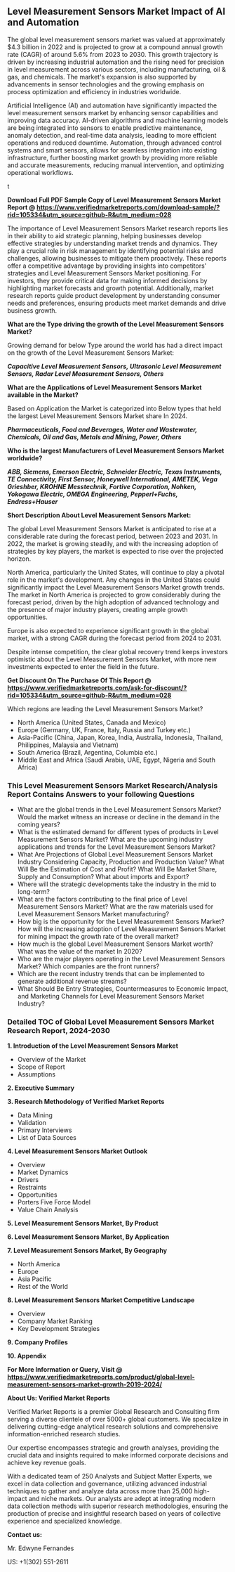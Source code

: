 <h2>Level Measurement Sensors Market Impact of AI and Automation</h2><p>The global level measurement sensors market was valued at approximately $4.3 billion in 2022 and is projected to grow at a compound annual growth rate (CAGR) of around 5.6% from 2023 to 2030. This growth trajectory is driven by increasing industrial automation and the rising need for precision in level measurement across various sectors, including manufacturing, oil & gas, and chemicals. The market's expansion is also supported by advancements in sensor technologies and the growing emphasis on process optimization and efficiency in industries worldwide.</p><p>Artificial Intelligence (AI) and automation have significantly impacted the level measurement sensors market by enhancing sensor capabilities and improving data accuracy. AI-driven algorithms and machine learning models are being integrated into sensors to enable predictive maintenance, anomaly detection, and real-time data analysis, leading to more efficient operations and reduced downtime. Automation, through advanced control systems and smart sensors, allows for seamless integration into existing infrastructure, further boosting market growth by providing more reliable and accurate measurements, reducing manual intervention, and optimizing operational workflows.</p>t</p><p id="" class=""><strong>Download Full PDF Sample Copy of Level Measurement Sensors Market Report @ <a href="https://www.verifiedmarketreports.com/download-sample/?rid=105334&utm_source=github-R&utm_medium=028" target="_blank">https://www.verifiedmarketreports.com/download-sample/?rid=105334&utm_source=github-R&utm_medium=028</a></strong></p><p>The importance of&nbsp;Level Measurement Sensors Market research reports lies in their ability to aid strategic planning, helping businesses develop effective strategies by understanding market trends and dynamics. They play a crucial role in risk management by identifying potential risks and challenges, allowing businesses to mitigate them proactively. These reports offer a competitive advantage by providing insights into competitors' strategies and Level Measurement Sensors Market positioning. For investors, they provide critical data for making informed decisions by highlighting market forecasts and growth potential. Additionally, market research reports guide product development by understanding consumer needs and preferences, ensuring products meet market demands and drive business growth.</p><p><strong>What are the&nbsp;Type driving the growth of the Level Measurement Sensors Market?</strong></p><p id="" class="">Growing demand for below Type around the world has had a direct impact on the growth of the Level Measurement Sensors Market:</p><em><strong>Capacitive Level Measurement Sensors, Ultrasonic Level Measurement Sensors, Radar Level Measurement Sensors, Others</strong></em></p><strong>What are the&nbsp;Applications&nbsp;of Level Measurement Sensors Market available in the Market?</strong></p><p id="" class="">Based on Application the Market is categorized into Below types that held the largest Level Measurement Sensors Market share In 2024.</p><em><strong>Pharmaceuticals, Food and Beverages, Water and Wastewater, Chemicals, Oil and Gas, Metals and Mining, Power, Others</strong></em></p><strong>Who is the largest Manufacturers of Level Measurement Sensors Market worldwide?</strong></p><p><em><strong>ABB, Siemens, Emerson Electric, Schneider Electric, Texas Instruments, TE Connectivity, First Sensor, Honeywell International, AMETEK, Vega Grieshber, KROHNE Messtechnik, Fortive Corporation, Nohken, Yokogawa Electric, OMEGA Engineering, Pepperl+Fuchs, Endress+Hauser</strong></em></p><p id="" class=""><strong>Short Description About Level Measurement Sensors Market:</strong></p><p>The global Level Measurement Sensors Market is anticipated to rise at a considerable rate during the forecast period, between 2023 and 2031. In 2022, the market is growing steadily, and with the increasing adoption of strategies by key players, the market is expected to rise over the projected horizon.</p><p>North America, particularly the United States, will continue to play a pivotal role in the market's development. Any changes in the United States could significantly impact the Level Measurement Sensors Market growth trends. The market in North America is projected to grow considerably during the forecast period, driven by the high adoption of advanced technology and the presence of major industry players, creating ample growth opportunities.</p><p>Europe is also expected to experience significant growth in the global market, with a strong CAGR during the forecast period from 2024 to 2031.</p><p>Despite intense competition, the clear global recovery trend keeps investors optimistic about the Level Measurement Sensors Market, with more new investments expected to enter the field in the future.</p><p id="" class=""><strong>Get Discount On The Purchase Of This Report @ <a href="https://www.verifiedmarketreports.com/ask-for-discount/?rid=105334&utm_source=github-R&utm_medium=028" target="_blank">https://www.verifiedmarketreports.com/ask-for-discount/?rid=105334&utm_source=github-R&utm_medium=028</a></strong></p>Which regions are leading the Level Measurement Sensors Market?</p><ul><li>North America (United States, Canada and Mexico)</li><li>Europe (Germany, UK, France, Italy, Russia and Turkey etc.)</li><li>Asia-Pacific (China, Japan, Korea, India, Australia, Indonesia, Thailand, Philippines, Malaysia and Vietnam)</li><li>South America (Brazil, Argentina, Columbia etc.)</li><li>Middle East and Africa (Saudi Arabia, UAE, Egypt, Nigeria and South Africa)</li></ul><h3 id="" class="">This Level Measurement Sensors Market Research/Analysis Report Contains Answers to your following Questions</h3><ul><li>What are the global trends in the Level Measurement Sensors Market? Would the market witness an increase or decline in the demand in the coming years?</li><li>What is the estimated demand for different types of products in Level Measurement Sensors Market? What are the upcoming industry applications and trends for the Level Measurement Sensors Market?</li><li>What Are Projections of Global Level Measurement Sensors Market Industry Considering Capacity, Production and Production Value? What Will Be the Estimation of Cost and Profit? What Will Be Market Share, Supply and Consumption? What about imports and Export?</li><li>Where will the strategic developments take the industry in the mid to long-term?</li><li>What are the factors contributing to the final price of Level Measurement Sensors Market? What are the raw materials used for Level Measurement Sensors Market manufacturing?</li><li>How big is the opportunity for the Level Measurement Sensors Market? How will the increasing adoption of Level Measurement Sensors Market for mining impact the growth rate of the overall market?</li><li>How much is the global Level Measurement Sensors Market worth? What was the value of the market In 2020?</li><li>Who are the major players operating in the Level Measurement Sensors Market? Which companies are the front runners?</li><li>Which are the recent industry trends that can be implemented to generate additional revenue streams?</li><li>What Should Be Entry Strategies, Countermeasures to Economic Impact, and Marketing Channels for Level Measurement Sensors Market Industry?</li></ul><h3 id="" class="">Detailed TOC of Global Level Measurement Sensors Market Research Report, 2024-2030</h3><p id="" class=""><strong>1. Introduction of the Level Measurement Sensors Market</strong></p><ul><li>Overview of the Market</li><li>Scope of Report</li><li>Assumptions</li></ul><p id="" class=""><strong>2. Executive Summary</strong></p><p id="" class=""><strong>3. Research Methodology of Verified Market Reports</strong></p><ul><li>Data Mining</li><li>Validation</li><li>Primary Interviews</li><li>List of Data Sources</li></ul><p id="" class=""><strong>4. Level Measurement Sensors Market Outlook</strong></p><ul><li>Overview</li><li>Market Dynamics</li><li>Drivers</li><li>Restraints</li><li>Opportunities</li><li>Porters Five Force Model</li><li>Value Chain Analysis</li></ul><p id="" class=""><strong>5. Level Measurement Sensors Market, By Product</strong></p><p id="" class=""><strong>6. Level Measurement Sensors Market, By Application</strong></p><p id="" class=""><strong>7. Level Measurement Sensors Market, By Geography</strong></p><ul><li>North America</li><li>Europe</li><li>Asia Pacific</li><li>Rest of the World</li></ul><p id="" class=""><strong>8. Level Measurement Sensors Market Competitive Landscape</strong></p><ul><li>Overview</li><li>Company Market Ranking</li><li>Key Development Strategies</li></ul><p id="" class=""><strong>9. Company Profiles</strong></p><p id="" class=""><strong>10. Appendix</strong></p><p id="" class=""><strong>For More Information or Query, Visit @ <a href="https://www.verifiedmarketreports.com/product/global-level-measurement-sensors-market-growth-2019-2024/" target="_blank">https://www.verifiedmarketreports.com/product/global-level-measurement-sensors-market-growth-2019-2024/</a></strong></p><p id="" class=""><strong>About Us: Verified Market Reports</strong></p><p id="" class="">Verified Market Reports is a premier Global Research and Consulting firm serving a diverse clientele of over 5000+ global customers. We specialize in delivering cutting-edge analytical research solutions and comprehensive information-enriched research studies.</p><p id="" class="">Our expertise encompasses strategic and growth analyses, providing the crucial data and insights required to make informed corporate decisions and achieve key revenue goals.</p><p id="" class="">With a dedicated team of 250 Analysts and Subject Matter Experts, we excel in data collection and governance, utilizing advanced industrial techniques to gather and analyze data across more than 25,000 high-impact and niche markets. Our analysts are adept at integrating modern data collection methods with superior research methodologies, ensuring the production of precise and insightful research based on years of collective experience and specialized knowledge.</p><p id="" class=""><strong>Contact us:</strong></p><p id="" class="">Mr. Edwyne Fernandes</p><p id="" class="">US: +1(302) 551-2611</p>
